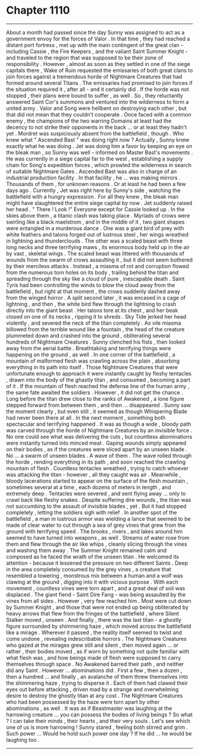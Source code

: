
# Chapter 1110


---

About a month had passed since the day Sunny was assigned to act as a government envoy for the forces of Valor . In that time , they had reached a distant port fortress , met up with the main contingent of the great clan - including Cassie , the Fire Keepers , and the valiant Saint Summer Knight - and traveled to the region that was supposed to be their zone of responsibility .
However , almost as soon as they settled in one of the siege capitals there , Wake of Ruin requested the emissaries of both great clans to join forces against a tremendous horde of Nightmare Creatures that had formed around several Titans .
The emissaries had promised to join forces if the situation required it , after all - and it certainly did . If the horde was not stopped , their plans were bound to suffer , as well . So , they reluctantly answered Saint Cor's summons and ventured into the wilderness to form a united army .
Valor and Song were hellbent on destroying each other , but that did not mean that they couldn't cooperate . Once faced with a common enemy , the champions of the two warring Domains at least had the decency to not strike their opponents in the back ... or at least they hadn't yet .
Mordret was suspiciously absent from the battlefield , though . Who knew what " Ascended Bast " was doing right now ?
Actually , Sunny knew exactly what he was doing . Jet was doing him a favor by keeping an eye on the bleak man , so Sunny was well - informed on Master Bast's movements . He was currently in a siege capital far to the west , establishing a supply chain for Song's expedition forces , which prowled the wilderness in search of suitable Nightmare Gates .
Ascended Bast was also in charge of an industrial production facility . In that facility , he ... was making mirrors . Thousands of them , for unknown reasons .
Or at least he had been a few days ago . Currently , Jet was right here by Sunny's side , watching the battlefield with a hungry expression . For all they knew , the bleak man might have slaughtered the entire siege capital by now .
Jet suddenly raised her head .
" There ! Look !"
Everyone except for Cassie looked up .
In the skies above them , a titanic clash was taking place . Myriads of crows were swirling like a black maelstrom , and in the middle of it , two giant shapes were entangled in a murderous dance .
One was a giant bird of prey with white feathers and talons forged out of lustrous steel , her wings wreathed in lightning and thunderclouds . The other was a scaled beast with three long necks and three terrifying maws , its enormous body held up in the air by vast , skeletal wings .
The scaled beast was littered with thousands of wounds from the swarm of crows assaulting it , but it did not seem bothered by their merciless attacks . Instead , a miasma of rot and corruption flowed from the numerous torn holes on its body , trailing behind the titan and spreading through the sky like a cloud of pure , inescapable death .
Saint Tyris had been controlling the winds to blow the cloud away from the battlefield , but right at that moment , the crows suddenly dashed away from the winged horror . A split second later , it was encased in a cage of lightning , and then , the white bird flew through the lightning to crash directly into the giant beast .
Her talons tore at its chest , and her beak closed on one of its necks , ripping it to shreds . Sky Tide jerked her head violently , and severed the neck of the titan completely .
As vile miasma billowed from the terrible wound like a fountain , the head of the creature plummeted down and crashed into the ground , obliterating several hundreds of Nightmare Creatures .
Sunny clenched his fists , then looked away from the aerial battle .
Breathtaking and terrifying things were happening on the ground , as well .
In one corner of the battlefield , a mountain of malformed flesh was crawling across the plain , absorbing everything in its path into itself . Those Nightmare Creatures that were unfortunate enough to approach it were instantly caught by fleshy tentacles , drawn into the body of the ghastly titan , and consumed , becoming a part of it .
If the mountain of flesh reached the defense line of the human army , the same fate awaited the soldiers . However , it did not get the chance .
Long before the titan drew close to the ranks of Awakened , a lone figure stepped forward from between them , and then ... disappeared . Sunny saw the moment clearly , but even still , it seemed as though Whispering Blade had never been there at all .
In the next moment , something both spectacular and terrifying happened .
It was as though a wide , bloody path was carved through the horde of Nightmare Creatures by an invisible force . No one could see what was delivering the cuts , but countless abominations were instantly turned into minced meat . Gaping wounds simply appeared on their bodies , as if the creatures were sliced apart by an unseen blade .
No ... a swarm of unseen blades . A wave of them .
The wave rolled through the horde , rending everything in its path , and soon reached the crawling mountain of flesh . Countless tentacles wreathed , trying to catch whoever was attacking the titan - however , all they caught was air . Meanwhile , bloody lacerations started to appear on the surface of the flesh mountain , sometimes several at a time , each dozens of meters in length , and extremely deep .
Tentacles were severed , and sent flying away ... only to crawl back like fleshy snakes . Despite suffering dire wounds , the titan was not succumbing to the assault of invisible blades , yet . But it had stopped completely , letting the soldiers sigh with relief .
In another spot of the battlefield , a man in lustrous armor was wielding a lance that seemed to be made of clear water to cut through a sea of grey vines that grew from the ground with terrifying speed . The brooks , rivers , and lakes around him seemed to have turned into weapons , as well . Streams of water rose from them and flew through the air like whips , cleanly slicing through the vines and washing them away .
The Summer Knight remained calm and composed as he faced the wrath of the unseen titan . He welcomed its attention - because it lessened the pressure on two different Saints .
Deep in the area completely consumed by the grey vines , a creature that resembled a towering , monstrous mix between a human and a wolf was clawing at the ground , digging into it with vicious purpose . With each movement , countless vines were torn apart , and a great deal of soil was displaced .
The giant fiend - Saint Dire Fang - was being assaulted by the vines from all sides . However , very few reached him . Most were cut down by Summer Knight , and those that were not ended up being obliterated by heavy arrows that flew from the fringes of the battlefield , where Silent Stalker moved , unseen .
And finally , there was the last titan - a ghostly figure surrounded by shimmering haze , which moved across the battlefield like a mirage . Wherever it passed , the reality itself seemed to twist and come undone , revealing indescribable horrors . The Nightmare Creatures who gazed at the mirages grew still and silent , then moved again ... or rather , their bodies moved , as if worn by something not quite familiar with what flesh was , and how beings made of flesh were supposed to carry themselves through space .
No Awakened barred their path , and neither did any Saint .
However ... abominations did . First a few , then a dozen , then a hundred ... and finally , an avalanche of them threw themselves into the shimmering haze , trying to disperse it . Each of them had clawed their eyes out before attacking , driven mad by a strange and overwhelming desire to destroy the ghostly titan at any cost .
The Nightmare Creatures who had been possessed by the haze were torn apart by other abominations , as well .
It was as if Beastmaster was laughing at the harrowing creature ... you can possess the bodies of living beings ? So what ? I can take their minds , their hearts , and their very souls . Let's see which one of us is more harrowing !
Sunny stared , feeling both stirred and grim .
Such power ...
Would he hold such power one day ?
If he did ... he would be laughing too .

---

